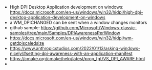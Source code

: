 - High DPI Desktop Application development on windows: https://docs.microsoft.com/en-us/windows/win32/hidpi/high-dpi-desktop-application-development-on-windows
- a WM_DPICHANGED can be sent when a window changes monitors
- github sample: https://github.com/Microsoft/Windows-classic-samples/tree/main/Samples/DPIAwarenessPerWindow
- https://docs.microsoft.com/en-us/windows/win32/hidpi/wm-getdpiscaledsize
- https://www.anthropicstudios.com/2022/01/13/asking-windows-nicely/#setting-dpi-awareness-with-an-application-manifest
- https://cmake.org/cmake/help/latest/prop_tgt/VS_DPI_AWARE.html
- 